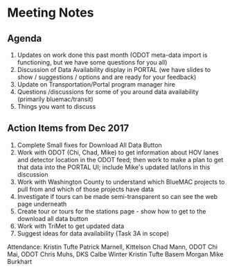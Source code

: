# Meeting Notes

## Agenda
1. Updates on work done this past month (ODOT meta-data import is functioning, but we have some questions for you all)
1. Discussion of Data Availability display in PORTAL (we have slides to show / suggestions / options and are ready for your feedback)
1. Update on Transportation/Portal program manager hire
1. Questions /discussions for some of you around data availability (primarily bluemac/transit)
1. Things you want to discuss 

## Action Items from Dec 2017
1. Complete Small fixes for Download All Data Button
1. Work with ODOT (Chi, Chad, Mike) to get information about HOV lanes and detector location in the ODOT feed; then work to make a plan to get that data into the PORTAL UI; include Mike's updated lat/lons in this discussion
1. Work with Washington County to understand which BlueMAC projects to pull from and which of those projects have data
1. Investigate if tours can be made semi-transparent so can see the web page underneath
1. Create tour or tours for the stations page - show how to get to the download all data button
1. Work with TriMet to get updated data
1. Suggest ideas for data availability (Task 3A in scope)


Attendance:
Kristin Tufte
Patrick Marnell, Kittelson
Chad Mann, ODOT
Chi Mai, ODOT
Chris Muhs, DKS
Calbe Winter
Kristin Tufte
Basem
Morgan
Mike Burkhart
